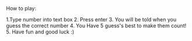 How to play:

1.Type number into text box
2. Press enter
3. You will be told when you guess the correct number
4. You Have 5 guess's best to make them count!
5. Have fun and good luck :)
